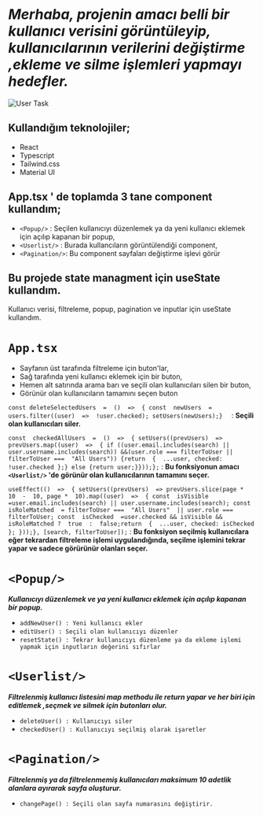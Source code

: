 # ***Merhaba, projenin amacı belli bir kullanıcı verisini görüntüleyip, kullanıcılarının verilerini değiştirme ,ekleme ve silme işlemleri yapmayı hedefler.***

![User Task](https://lh3.googleusercontent.com/fife/APg5EObAAIlCbnj2YLBIYaMmPgbuFS0Xbr6c84zH6d877cTxIfpY4tJEePpoIWZAWcy4_I7PdpcwZvj84lq9R1TaF-tHtkVKnsb32ONYKMGYRGS1U7lLIb_hq2RjTKT0CMfPDfmKGrBflcbzebMRzzacDW6D1ab_nXjwmfHNH5lZmKPf8ooxYzluRZFQra9U8txJ46WIzy_-DhQv7coI0b2BBQc_1CHT_OAb4iAsiM865GgFErJSnP01PjnS2AC-paLuRsdGMR349bj81w4DMzTpAaYNJ7xLKUCTJfQikus385abmBnqIJI_HkbD7oOmXEDRXErSGL0fP_Le4_b9fzVNPJPmlPplSA7gcX0EcXq4_k5F48ADWFgk_qpuyWxdvAdwdHrW4r85LeUNjPxv6MkLbPYCR3aU1HEhbeFtAMkd0_pzqHw_oon932iEsF08Iu5LDfQpQobHbESB4Y7kw4mwlg6hMsm25DACFIYL-v5-bhtW8aNnK43iX7tvWDlfBdfesaIYCl6ZTYqXaPr281l2nhjaqQkW5U_THNh9YuIgah3cQs1E-QBoF18enMXxuW0T3XumvVgPSfFx83NH4Ephi3l1KJ-WNxDxQ1VkgbTKvgQaywAhhd4JwC6mQCqX6lV7B9PRFVMDArqnOkEdBJj6Lthf3-4yL6Ekdrg0iDbKIRjJ6E82ukGev1SYfbfcNyNnAsgz2gp7LdXTZAZBiIRlwnU9NFTZLD8qbX9W9O9o_o3TQc_IkdUFtiH2Fn312B5XRAh2wRby0duOCp4ewKE3nqChqiQ_YxWyOokwNRaGlFywVDFDKPPnSkTqb6-HeuatE8DTQk1nsBI3-ss6p8YhfR3lqynkW8o2CCGMmLOmMnzOMKvk4USfgJm1nVB48rQBtz-VYALUEcvDL2PjEYLu3QziaYm0y1DJg4wv7XJNaATlK84LhRB5eevK-FRm8Huc3eNSi0hOjIMKUk22MPbmd27RDoKUGZG-T3zztBAuHZgdpeWSFA2X6GA0h1vR_TRIeukpb5wPcYXHkqTQoMlkklZOLboCAOEX-V5Yh9dIihN2UU35u0Bw-JOBjj42KWPQvZGZqMos21EmA-7aN8yD-yoipFKh9Prod3tmlT3xTLh5WfbQR_WUsn_wFTOR_9nTiHPdbAQUzsyKuLbjYxWb9oQdsuST2pznXiz-FdK7ArOGv3l6CASkbTB9SKg_gcHmlhuFi0DQYLXm4PJS5X39bMhI0VHdcEjfQh5MP2xy09CxebWJ0piafGbVqPi5H85NCZUvgjvyc0mXJ1hHCnCXnTtDMD5JtnKGeNxL54b9Y98Z2S0-KArxyzb-YHK9cy2WFan7QmPsaFsIgRKK8nx-LSuRC9aOgs7RCGG_1FUr77kEli7Dzjdkc_wiXckbQBIzy1jnnwwVGGxD-PMZOCHmB9zJXciiYAI8aJYWbup7txP_oPXcE4-smCGGm3LLgJNJneFWcG3kQSo8nQ7Pk0eaRSj-WepA=w1920-h913)
## Kullandığım teknolojiler;

 - React
 - Typescript
 - Tailwind.css
 - Material UI

## App.tsx ' de toplamda 3 tane component kullandım;

 - `<Popup/>` : Seçilen kullanıcıyı düzenlemek ya da yeni kullanıcı eklemek için açılıp kapanan bir popup,
 - `<Userlist/>` : Burada kullancıların görüntülendiği component,
 - `<Pagination/>`: Bu component sayfaları değiştirme işlevi görür


## **Bu projede state managment için useState kullandım.**
Kullanıcı verisi, filtreleme, popup, pagination ve inputlar için useState kullandım.

# `App.tsx`

 - Sayfanın üst tarafında filtreleme için buton'lar,
 - Sağ tarafında yeni kullanıcı eklemek için bir buton,
 - Hemen alt satırında arama barı ve seçili olan kullanıcıları silen bir buton,
 - Görünür olan kullanıcıların tamamını seçen buton

    
 
 `const deleteSelectedUsers  =  ()  =>  {
 const  newUsers  = users.filter((user)  =>  !user.checked); setUsers(newUsers);} 
 ` : **Seçili olan kullanıcıları siler.**

`const  checkedAllUsers  =  ()  =>  {
setUsers((prevUsers)  =>
prevUsers.map((user)  =>  {
if ((user.email.includes(search) || user.username.includes(search)) &&(user.role === filterToUser || filterToUser ===  "All Users")) {return  {  ...user, checked:  !user.checked };} else {return user;}}));};` : **Bu fonksiyonun amacı `<Userlist/>` 'de görünür olan kullanıcılarının tamamını seçer.**

 `useEffect(()  =>  {
setUsers((prevUsers)  =>
prevUsers.slice(page *  10  -  10, page *  10).map((user)  =>  {
const  isVisible  =user.email.includes(search) || user.username.includes(search);
const  isRoleMatched  =
filterToUser ===  "All Users"  || user.role === filterToUser;
const  isChecked  =user.checked && isVisible && isRoleMatched ?  true  :  false;return  {  ...user, checked: isChecked };
}));}, [search, filterToUser]);` : **Bu fonksiyon seçilmiş kullanıcılara eğer tekrardan filtreleme işlemi uygulandığında, seçilme işlemini tekrar yapar ve sadece görürünür olanları seçer.**

# `<Popup/>`

***Kullanıcıyı düzenlemek ve ya yeni kullanıcı eklemek için açılıp kapanan bir popup.***

 - `addNewUser() : Yeni kullanıcı ekler`
 - `editUser() : Seçili olan kullanıcıyı düzenler`
 - `resetState() : Tekrar kullanıcıyı düzenleme ya da ekleme işlemi yapmak için inputların değerini sıfırlar`


# `<Userlist/>`

***Filtrelenmiş kullanıcı listesini map methodu ile return yapar ve her biri için editlemek ,seçmek ve silmek için butonları olur.***

- `deleteUser() : Kullanıcıyı siler`
- `checkedUser() : Kullanıcıyı seçilmiş olarak işaretler`


# `<Pagination/>`

***Filtrelenmiş ya da filtrelenmemiş kullanıcıları maksimum 10 adetlik alanlara ayırarak sayfa oluşturur.***

- `changePage() : Seçili olan sayfa numarasını değiştirir.`












